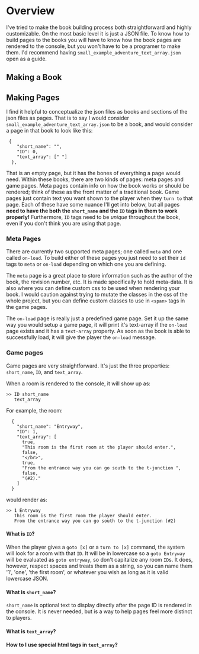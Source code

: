 # Overview

I've tried to make the book building process both straightforward and highly customizable. On the most basic level it is just a JSON file. To know how to build pages to the books you will have to know how the book pages are rendered to the console, but you won't have to be a programer to make them. I'd recommend having `small_example_adventure_text_array.json` open as a guide.

## Making a Book

## Making Pages

I find it helpful to conceptualize the json files as books and sections of the json files as pages. That is to say I would consider `small_example_adventure_text_array.json` to be a book, and would consider a page in that book to look like this:

```
 {
    "short_name": "",
    "ID": 0,
    "text_array": [" "]
  },
```

That is an empty page, but it has the bones of everything a page would need. Within these books, there are two kinds of pages: meta pages and game pages. Meta pages contain info on how the book works or should be rendered; think of these as the front matter of a traditional book. Game pages just contain text you want shown to the player when they `turn to` that page. Each of these have some nuance I'll get into below, but all pages **need to have the both the `short_name` and the `ID` tags in them to work properly!** Furthermore, `ID` tags need to be _unique_ throughout the book, even if you don't think you are using that page.

### Meta Pages

There are currently two supported meta pages; one called `meta` and one called `on-load`. To build either of these pages you just need to set their `id` tags to `meta` or `on-load` depending on which one you are defining.

The `meta` page is a great place to store information such as the author of the book, the revision number, etc. It is made specifically to hold meta-data. It is also where you can define custom css to be used when rendering your book. I would caution against trying to mutate the classes in the css of the whole project, but you can define custom classes to use in `<span>` tags in the game pages.

The `on-load` page is really just a predefined game page. Set it up the same way you would setup a game page, it will print it's text-array if the `on-load` page exists and it has a `text-array` property. As soon as the book is able to successfully load, it will give the player the `on-load` message.

### Game pages

Game pages are very straightforward. It's just the three properties: `short_name`, `ID`, and `text_array`.

When a room is rendered to the console, it will show up as:

```
>> ID short_name
   text_array
```

For example, the room:

```
  {
    "short_name": "Entryway",
    "ID": 1,
    "text_array": [
      true,
      "This room is the first room at the player should enter.",
      false,
      "</br>",
      true,
      "From the entrance way you can go south to the t-junction ",
      false,
      "(#2)."
    ]
  }
```

would render as:
```
>> 1 Entryway
   This room is the first room the player should enter.
   From the entrance way you can go south to the t-junction (#2)
```

#### What is `ID`?
When the player gives a `goto [x]` or a `turn to [x]` command, the system will look for a room with that `ID`. It will be in lowercase so a `goto Entryway` will be evaluated as `goto entryway`, so don't capitalize any room `ID`s. It does, however, respect spaces and treats them as a string, so you can name them '1', 'one', 'the first room', or whatever you wish as long as it is valid lowercase JSON.


#### What is `short_name`?
`short_name` is optional text to display directly after the page ID is rendered in the console. It is never needed, but is a way to help pages feel more distinct to players.


#### What is `text_array`?


#### How to I use special html tags in `text_array`?